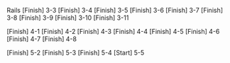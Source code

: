Rails
[Finish] 3-3
[Finish] 3-4
[Finish] 3-5
[Finish] 3-6
[Finish] 3-7
[Finish] 3-8
[Finish] 3-9
[Finish] 3-10
[Finish] 3-11

[Finish] 4-1
[Finish] 4-2
[Finish] 4-3
[Finish] 4-4
[Finish] 4-5
[Finish] 4-6
[Finish] 4-7
[Finish] 4-8

[Finish] 5-2
[Finish] 5-3
[Finish] 5-4
[Start] 5-5
